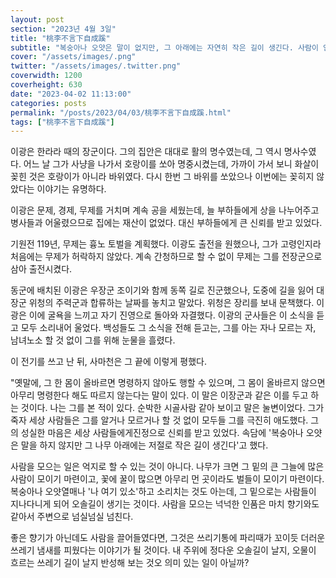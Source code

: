 ```yaml
---
layout: post
section: "2023년 4월 3일"
title: "桃李不言下自成蹊"
subtitle: "복숭아나 오얏은 말이 없지만, 그 아래에는 자연히 작은 길이 생긴다. 사람이 인덕이 있으면 자연히 그에게로 명망이 모인다는 뜻으로 비유이다."
cover: "/assets/images/.png"
twitter: "/assets/images/.twitter.png"
coverwidth: 1200
coverheight: 630
date: "2023-04-02 11:13:00"
categories: posts
permalink: "/posts/2023/04/03/桃李不言下自成蹊.html"
tags: ["桃李不言下自成蹊"]
---
```


이광은 한라라 때의 장군이다. 그의 집안은 대대로 활의 명수였는데, 그 역시 명사수였다. 어느 날 그가 사냥을 나가서 호랑이를 쏘아 명중시켰는데, 가까이 가서 보니 화살이 꽂힌 것은 호랑이가 아니라 바위였다. 다시 한번 그 바위를 쏘았으나 이번에는 꽂히지 않았다는 이야기는 유명하다.

이광은 문제, 경제, 무제를 거치며 계속 공을 세웠는데, 늘 부하들에게 상을 나누어주고 병사들과 어울렸으므로 집에는 재산이 없었다. 대신 부하들에게 큰 신뢰를 받고 있었다.

기원전 119년, 무제는 흉노 토벌을 계획했다. 이광도 출전을 원했으나, 그가 고령인지라 처음에는 무제가 허락하지 않았다. 계속 간청하므로 할 수 없이 무제는 그를 전장군으로 삼아 출전시켰다.

동군에 배치된 이광은 우장군 조이기와 함께 동쪽 길로 진군했으나, 도중에 길을 잃어 대장군 위청의 주력군과 합류하는 날짜를 놓치고 말았다. 위청은 장리를 보내 문책했다. 이광은 이에 굴욕을 느끼고 자기 진영으로 돌아와 자결했다. 이광의 군사들은 이 소식을 듣고 모두 소리내어 울었다. 백성들도 그 소식을 전해 듣고는, 그를 아는 자나 모르는 자, 남녀노소 할 것 없이 그를 위해 눈물을 흘렸다.

이 전기를 쓰고 난 뒤, 사마천은 그 끝에 이렇게 평했다.

"옛말에, 그 한 몸이 올바르면 명령하지 않아도 행할 수 있으며, 그 몸이 올바르지 않으면 아무리 명령한다 해도 따르지 않는다는 말이 있다. 이 말은 이장군과 같은 이를 두고 하는 것이다. 나는 그를 본 적이 있다. 순박한 시골사람 같아 보이고 말은 눌변이었다. 그가 죽자 세상 사람들은 그를 알거나 모르거나 할 것 없이 모두들 그를 극진히 애도했다. 그의 성실한 마음은 세상 사람들에게진정으로 신뢰를 받고 있었다. 속담에 '복숭아나 오얏은 말을 하지 않지만 그 나무 아래에는 저절로 작은 길이 생긴다'고 했다.

사람을 모으는 일은 억지로 할 수 있는 것이 아니다. 나무가 크면 그 밑의 큰 그늘에 많은 사람이 모이기 마련이고, 꽃에 꿀이 많으면  아무리 먼 곳이라도 벌들이 모이기 마련이다. 복숭아나 오얏열매나 '나 여기 있소'하고 소리치는 것도 아는데, 그 밑으로는 사람들이 지나다니게 되어 오솔길이 생기는 것이다. 사람을 모으는 넉넉한 인품은 마치 향기와도 같아서 주변으로 넘실넘실 넘친다.

좋은 향기가 아닌데도 사람을 끌어들였다면, 그것은 쓰리기통에 파리때가 꼬이듯 더러운 쓰레기 냄새를 피웠다는 이야기가 될 것이다. 내 주위에 정다운 오솔길이 날지, 오물이 흐르는 쓰레기 길이 날지 반성해 보는 것오 의미 있는 일이 아닐까?
